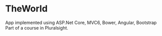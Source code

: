 # TheWorld
App implemented using ASP.Net Core, MVC6, Bower, Angular, Bootstrap
Part of a course in Pluralsight.

